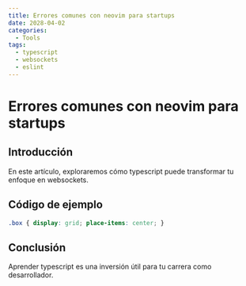 ```yaml
---
title: Errores comunes con neovim para startups
date: 2028-04-02
categories:
  - Tools
tags:
  - typescript
  - websockets
  - eslint
---
```


# Errores comunes con neovim para startups

## Introducción

En este artículo, exploraremos cómo typescript puede transformar tu enfoque en websockets.

## Código de ejemplo

```css
.box { display: grid; place-items: center; }
```

## Conclusión

Aprender typescript es una inversión útil para tu carrera como desarrollador.